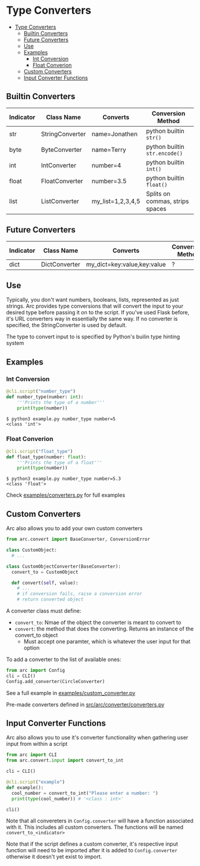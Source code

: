 # Type Converters
- [Type Converters](#type-converters)
  - [Builtin Converters](#builtin-converters)
  - [Future Converters](#future-converters)
  - [Use](#use)
  - [Examples](#examples)
    - [Int Conversion](#int-conversion)
    - [Float Converion](#float-converion)
  - [Custom Converters](#custom-converters)
  - [Input Converter Functions](#input-converter-functions)




## Builtin Converters
| Indicator | Class Name      | Converts          | Conversion Method               |
| --------- | --------------- | ----------------- | ------------------------------- |
| str       | StringConverter | name=Jonathen     | python builtin `str()`          |
| byte      | ByteConverter   | name=Terry        | python builtin `str.encode()`   |
| int       | IntConverter    | number=4          | python builtin `int()`          |
| float     | FloatConverter  | number=3.5        | python builtin `float()`        |
| list      | ListConverter   | my_list=1,2,3,4,5 | Splits on commas, strips spaces |

## Future Converters
| Indicator | Class Name    | Converts                    | Conversion Method |
| --------- | ------------- | --------------------------- | ----------------- |
| dict      | DictConverter | my_dict=key:value,key:value | ?                 |


## Use
Typically, you don't want numbers, booleans, lists, represented as just strings. Arc provides type conversions that will convert the input to your desired type before passing it on to the script. If you've used Flask before, it's URL converters way in essentially the same way. If no converter is specified, the StringConverter is used by default.

The type to convert input to is specified by Python's builin type hinting system

## Examples
### Int Conversion
```py
@cli.script("number_type")
def number_type(number: int):
    '''Prints the type of a number'''
    print(type(number))
```

```out
$ python3 example.py number_type number=5
<class 'int'>
```

### Float Converion
```py
@cli.script("float_type")
def float_type(number: float):
    '''Prints the type of a float'''
    print(type(number))
```

```out
$ python3 example.py number_type number=5.3
<class 'float'>
```
Check [examples/converters.py](/examples/converters.py) for full examples

## Custom Converters
Arc also allows you to add your own custom converters

```py
from arc.convert import BaseConverter, ConversionError

class CustomObject:
  # ...

class CustomObjectConverter(BaseConverter):
  convert_to = CustomObject

  def convert(self, value):
    # ...
    # if conversion fails, raise a conversion error
    # return converted object
```
A converter class must define:
- `convert_to`: Nmae of the object the converter is meant to convert to
- `convert`: the method that does the converting. Returns an instance of the convert_to object
  - Must accept one paramter, which is whatever the user input for that option

To add a converter to the list of available ones:
```py
from arc import Config
cli = CLI()
Config.add_converter(CircleConverter)
```

See a full example in [examples/custom_converter.py](/examples/custom_converter.py)

Pre-made converters defined in [src/arc/converter/converters.py](/src/arc/converter/converters.py)

## Input Converter Functions
Arc also allows you to use it's converter functionality when gathering user input from within a script
```py
from arc import CLI
from arc.convert.input import convert_to_int

cli = CLI()

@cli.script("example")
def example():
  cool_number = convert_to_int("Please enter a number: ")
  print(type(cool_number)) # '<class : int>'

cli()
```
Note that all convereters in `Config.converter` will have a function associated with it. This includes all custom converters. The functions will be named `convert_to_<indicator>`

Note that if the script defines a custom converter, it's respective input function will need to be imported after it is added to `Config.converter` otherwise it doesn't yet exist to import.